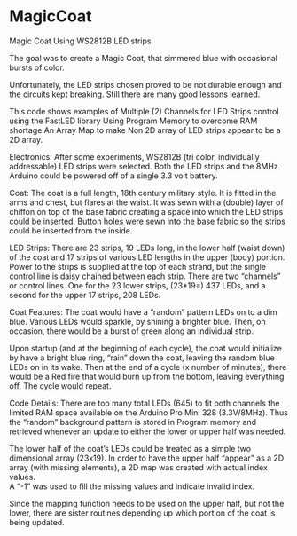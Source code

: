 # MagicCoat
Magic Coat Using WS2812B LED strips

The goal was to create a Magic Coat, that simmered blue with occasional bursts of color.

Unfortunately, the LED strips chosen proved to be not durable enough and the circuits kept breaking.
Still there are many good lessons learned.


This code shows examples of 
   Multiple (2) Channels for LED Strips control using the FastLED library
   Using Program Memory to overcome RAM shortage
   An Array Map to make Non 2D array of LED strips appear to be a 2D array.



Electronics:
After some experiments, WS2812B (tri color, individually addressable) LED strips were selected.
Both the LED strips and the 8MHz Arduino could be powered off of a single 3.3 volt battery.

Coat:
The coat is a full length, 18th century military style.  It is fitted in the arms and chest, but flares at 
the waist. It was sewn with a (double) layer of chiffon on top of the base fabric creating a space into which 
the LED strips could be inserted.  Button holes were sewn into the base fabric so the strips could be inserted
from the inside. 

LED Strips:
There are 23 strips, 19 LEDs long, in the lower half (waist down) of the coat and 17 strips of various LED 
lengths in the upper (body) portion. Power to the strips is supplied at the top of each strand, but the single 
control line is daisy chained between each strip.  There are two “channels” or control lines.  One for the 23 
lower strips, (23*19=) 437 LEDs, and a second for the upper 17 strips, 208 LEDs. 

Coat Features:
The coat would have a “random” pattern LEDs on to a dim blue.  Various LEDs would sparkle, by shining a 
brighter blue.  Then, on occasion, there would be a burst of green along an individual strip.

Upon startup (and at the beginning of each cycle), the coat would initialize by have a bright blue ring, 
“rain” down the coat, leaving the random blue LEDs on in its wake.  Then at the end of a cycle (x number 
of minutes), there would be a Red fire that would burn up from the bottom, leaving everything off.  The cycle
would repeat.
 
Code Details:
There are too many total LEDs (645) to fit both channels the limited RAM space available on the Arduino Pro
Mini 328 (3.3V/8MHz).  Thus the “random” background pattern is stored in Program memory and retrieved whenever 
an update to either the lower or upper half was needed.  

The lower half of the coat’s LEDs could be treated as a simple two dimensional array (23x19).  In order to have 
the upper half “appear” as a 2D array (with missing elements), a 2D map was created with actual index values.  
A “-1” was used to fill the missing values and indicate invalid index.

Since the mapping function needs to be used on the upper half, but not the lower, there are sister routines 
depending up which portion of the coat is being updated.